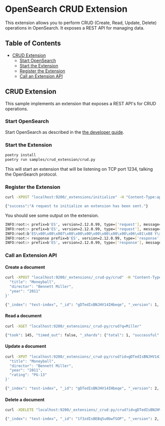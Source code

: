 # OpenSearch CRUD Extension

This extension allows you to perform CRUD (Create, Read, Update, Delete) operations in OpenSearch. It exposes a REST API for managing data.

## Table of Contents

- [CRUD Extension](#crud-extension)
  - [Start OpenSearch](#start-opensearch)
  - [Start the Extension](#start-the-extension)
  - [Register the Extension](#register-the-extension)
  - [Call an Extension API](#call-an-extension-api)

## CRUD Extension

This sample implements an extension that exposes a REST API's for CRUD operations.

### Start OpenSearch

Start OpenSearch as described in the [the developer guide](https://github.com/opensearch-project/opensearch-sdk-java/blob/main/DEVELOPER_GUIDE.md#start-opensearch).

### Start the Extension

```bash
poetry install
poetry run samples/crud_extension/crud.py
```
This will start an extension that will be listening on TCP port 1234, talking the OpenSearch protocol.

### Register the Extension

``` bash
curl -XPOST "localhost:9200/_extensions/initialize" -H "Content-Type:application/json" --data @samples/crud_extension/crud.json

{"success":"A request to initialize an extension has been sent."}
```

You should see some output on the extension.

``` bash
INFO:root:< prefix=b'ES', version=2.12.0.99, type=['request'], message=468 byte(s), id=32, ctx=req={'_system_index_access_allowed': 'false'}, res={}, None, features=[], action=internal:discovery/extensions
INFO:root:> prefix=b'ES', version=2.12.0.99, type=['request'], message=195 byte(s), id=6, ctx=req={'_system_index_access_allowed': 'false'}, res={}, node=, id=None, features=[], action=internal:discovery/registerrestactions, size=201 byte(s)
INFO:root:b'ES\x00\x00\x007\x00\x00\x00\x00\x00\x00\x00\x06\x01\x08 Y\xa3\x00\x00\x00%\x01\x1c_system_index_access_allowed\x05false\x00\x01'
INFO:root:< response prefix=b'ES', version=2.12.0.99, type=['response'], message=55 byte(s), id=6, ctx=req={'_system_index_access_allowed': 'false'}, res={}, None, features=[]
INFO:root:> prefix=b'ES', version=2.12.0.99, type=['response'], message=89 byte(s), id=32, ctx=req={'_system_index_access_allowed': 'false'}, res={}, name=crud-py, interfaces=['Extension', 'ActionExtension'], features=[], size=95 byte(s)
```

### Call an Extension API

#### Create a document

```bash
curl -XPOST "localhost:9200/_extensions/_crud-py/crud" -H "Content-Type:application/json" --data '{
  "title": "Moneyball",
  "director": "Bennett Miller",
  "year": "2011"
}'

{"_index": "test-index", "_id": "gDTedIsBNJHV14IHbeqe", "_version": 1, "result": "created", "forced_refresh": true, "_shards": {"total": 2, "successful": 1, "failed": 0}, "_seq_no": 0, "_primary_term": 1}
```

#### Read a document

```bash
curl -XGET "localhost:9200/_extensions/_crud-py/crud?q=Miller"

{"took": 145, "timed_out": false, "_shards": {"total": 1, "successful": 1, "skipped": 0, "failed": 0}, "hits": {"total": {"value": 1, "relation": "eq"}, "max_score": 0.2876821, "hits": [{"_index": "test-index", "_id": "gDTedIsBNJHV14IHbeqe", "_score": 0.2876821, "_source": {"title": "Moneyball", "director": "Bennett Miller", "year": "2011"}}]}}
```

#### Update a document

```bash
curl -XPUT "localhost:9200/_extensions/_crud-py/crud?id=gDTedIsBNJHV14IHbeqe" -H "Content-Type:application/json" --data '{
  "title": "Moneyball",
  "director": "Bennett Miller",
  "year": "2011",
  "rating": "PG-13"
}'

{"_index": "test-index", "_id": "gDTedIsBNJHV14IHbeqe", "_version": 2, "result": "updated", "forced_refresh": true, "_shards": {"total": 2, "successful": 1, "failed": 0}, "_seq_no": 1, "_primary_term": 1}
```

#### Delete a document

```bash
curl -XDELETE "localhost:9200/_extensions/_crud-py/crud?id=gDTedIsBNJHV14IHbeqe"

{"_index": "test-index", "_id": "1f3zdIsBEBq5u0bwfSOP", "_version": 2, "result": "deleted", "_shards": {"total": 2, "successful": 1, "failed": 0}, "_seq_no": 1, "_primary_term": 1}
```